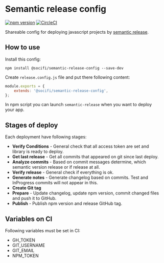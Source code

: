 # Semantic release config

[![npm version](https://badge.fury.io/js/%40socifi%2Fsemantic-release-config.svg)](https://badge.fury.io/js/%40socifi%2Fsemantic-release-config)
[![CircleCI](https://circleci.com/gh/socifi/semantic-release-config/tree/master.svg?style=shield)](https://circleci.com/gh/socifi/semantic-release-config/tree/master)

Shareable config for deploying javascript projects by [semantic release](https://github.com/semantic-release/semantic-release).

## How to use

Install this config:

```nodemon
npm install @socifi/semantic-release-config --save-dev
```

Create ```release.config.js``` file and put there following content:

```javascript
module.exports = {
    extends: '@socifi/semantic-release-config',
};
```

In npm script you can launch ```semantic-release``` when you want to deploy your app.

## Stages of deploy

Each deployment have following stages:

- **Verify Conditions** - General check that all access token are set and library is ready to deploy.
- **Get last release** - Get all commits that appeared on git since last deploy.
- **Analyze commits** - Based on commit messages determine, which semantic version release or if release at all.
- **Verify release** - General check if everything is ok.
- **Generate notes** - Generate changelog based on commits. Test and InProgress commits will not appear in this.
- **Create Git tag**
- **Prepare** - Update changelog, update npm version, commit changed files and push it to GitHub.
- **Publish** - Publish npm version and release GitHub tag.

## Variables on CI

Following variables must be set in CI:

- GH_TOKEN
- GIT_USERNAME
- GIT_EMAIL
- NPM_TOKEN
